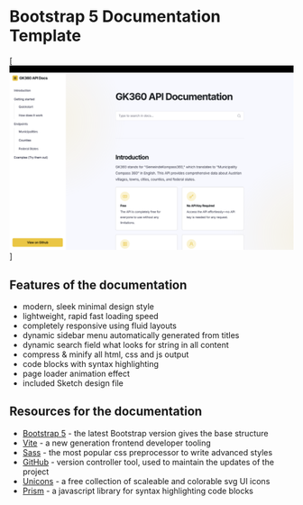 # Bootstrap 5 Documentation Template
[![Foo](/screenshot.png)]

## Features of the documentation
-   modern, sleek minimal design style
-   lightweight, rapid fast loading speed
-   completely responsive using fluid layouts
-   dynamic sidebar menu automatically generated from titles
-   dynamic search field what looks for string in all content
-   compress & minify all html, css and js output
-   code blocks with syntax highlighting
-   page loader animation effect
-   included Sketch design file

## Resources for the documentation
- [Bootstrap 5](https://getbootstrap.com) - the latest Bootstrap version gives the base structure
- [Vite](https://vitejs.dev) - a new generation frontend developer tooling
- [Sass](https://vitejs.dev) - the most popular css preprocessor to write advanced styles
- [GitHub](https://vitejs.dev) - version controller tool, used to maintain the updates of the project
- [Unicons](https://vitejs.dev) - a free collection of scaleable and colorable svg UI icons
- [Prism](https://vitejs.dev) - a javascript library for syntax highlighting code blocks